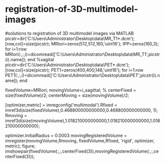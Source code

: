 # registration-of-3D-multimodel-images
#solutions to registration of 3D multimodel images via MATLAB
picstr=dir('C:\Users\Administrator\Desktop\data\MR_T1\*.dcm');
[row,col]=size(picstr);
MRIori=zeros(512,512,160,'uint16');
IPP=zeros(160,3);
for i=1:row
    MRIori(:,:,i)=dicomread(['C:\Users\Administrator\Desktop\data\MR_T1\',picstr(i).name]);
end
%sagital
picstr=dir('C:\Users\Administrator\Desktop\data\PET\*.dcm');
[row,col]=size(picstr);
PET1=zeros(400,400,148,'uint16');
for i=1:row
    PET1(:,:,i)=dicomread(['C:\Users\Administrator\Desktop\data\PET\',picstr(i).name]);
end

fixedVolume=MRIori;
movingVolume=i_sagittal;
% 
centerFixed = size(fixedVolume)/2;
centerMoving = size(movingVolume)/2;

[optimizer,metric] = imregconfig('multimodal')
Rfixed  = imref3d(size(fixedVolume),0.468800000000000,0.468800000000000, 1);
Rmoving = imref3d(size(movingVolume),1.018210000000000,1.018210000000000,1.018210000000000);

optimizer.InitialRadius = 0.0003
movingRegisteredVolume = imregister(movingVolume,Rmoving, fixedVolume,Rfixed, 'rigid', optimizer, metric);
figure;
imshowpair(fixedVolume(:,:,centerFixed(3)),movingRegisteredVolume(:,:,centerFixed(3)));
